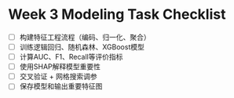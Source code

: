# Week 3 Modeling Task Checklist

- [ ] 构建特征工程流程（编码、归一化、聚合）
- [ ] 训练逻辑回归、随机森林、XGBoost模型
- [ ] 计算AUC、F1、Recall等评价指标
- [ ] 使用SHAP解释模型重要性
- [ ] 交叉验证 + 网格搜索调参
- [ ] 保存模型和输出重要特征图